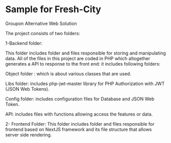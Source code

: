# Sample for Fresh-City

Groupon Alternative Web Solution

The project consists of two folders:

1-Backend folder:

This folder includes folder and files responsible for storing and manipulating data.
All of the files in this project are coded in PHP which altogether generates a API to response to the front end:
it includes following folders:

Object folder : which is about various classes that are used.

Libs folder: includes php-jwt-master library for PHP Authorization with JWT (JSON Web Tokens).

Config folder: includes configuration files for Database and JSON Web Token.

API: includes files with functions allowing access the features or data.

2- Frontend Folder:
This folder includes folder and files responsible for frontend based on NextJS framework and its file structure that allows server side rendering.
